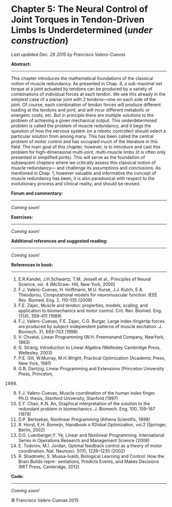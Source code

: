 # Chapter 5: The Neural Control of Joint Torques in Tendon-Driven Limbs Is Underdetermined  (*under construction*)
*Last updated Dec. 26 2015 by Francisco Valero-Cuevas*

**Abstract:**
_________


This chapter introduces the mathematical foundations of the classical notion of muscle redundancy. As presented in Chap. 4, a sub-maximal net torque at a joint actuated by tendons can be produced by a variety of combinations of individual forces at each tendon. We see this already in the simplest case of a planar joint with 2 tendons—one on each side of the joint. Of course, each combination of tendon forces will produce different loading at the tendons and joint, and will incur different metabolic or energetic costs, etc. But in principle there are multiple solutions to the problem of achieving a given mechanical output. This underdetermined problem is called the problem of muscle redundancy, and it begs the question of how the nervous system (or a robotic controller) should select a particular solution from among many. This has been called the central problem of motor control and has occupied much of the literature in this field. The main goal of this chapter, however, is to introduce and cast this problem for high-dimensional multi-joint, multi-muscle limbs (it is often only presented in simplified joints). This will serve as the foundation of subsequent chapters where we critically assess this classical notion of muscle redundancy— and challenge its assumptions and conclusions. As mentioned in Chap. 1, however valuable and informative the concept of muscle redundancy has been, it is also paradoxical with respect to the evolutionary process and clinical reality, and should be revised.


**Forum and commentary:**
_____________________
*Coming soon!*


**Exercises:**
__________
*Coming soon!*



**Additional references and suggested reading:**
____________________________________________
*Coming soon!*



**References in book:**
___________________
1. E.R.Kandel, J.H.Schwartz, T.M. Jessell et al., Principles of Neural Science, vol. 4 (McGraw- Hill, New York, 2000)
2. F.J. Valero-Cuevas, H. Hoffmann, M.U. Kurse, J.J. Kutch, E.A. Theodorou, Computational models for neuromuscular function. IEEE Rev. Biomed. Eng. 2, 110–135 (2009)
3. F.E. Zajac, Muscle and tendon: properties, models, scaling, and application to biomechanics and motor control. Crit. Rev. Biomed. Eng. 17(4), 359–411 (1989)
4. F.J. Valero-Cuevas, F.E. Zajac, C.G. Burgar, Large index-fingertip forces are produced by subject-independent patterns of muscle excitation. J. Biomech. 31, 693–703 (1998)
5. V. Chvatal, Linear Programming (W.H. Freemanand Company, NewYork, 1983)
6. G. Strang, Introduction to Linear Algebra (Wellesley Cambridge Press, Wellesley, 2003)
7. P.E. Gill, W.Murray, M.H.Wright, Practical Optimization (Academic Press, New York, 1981)
8. G.B. Dantzig, Linear Programming and Extensions (Princeton University Press, Princeton,
1998)
9. F.J. Valero-Cuevas, Muscle coordination of the human index finger. Ph.D. thesis, Stanford
University, Stanford (1997)
10. E.Y. Chao, K.N. An, Graphical interpretation of the solution to the redundant problem in
biomechanics. J. Biomech. Eng. 100, 159–167 (1978)
11. D.P. Bertsekas, Nonlinear Programming (Athena Scientific, 1999)
12. R. Horst, E.H. Romeijn, Handbook o fGlobal Optimization, vol.2 (Springer, Berlin, 2002)
13. D.G. Luenberger,Y. Ye, Linear and Nonlinear Programming. International Series in Operations
Research and Management Science (2008)
14. E. Todorov, M.I. Jordan, Optimal feedback control as a theory of motor coordination. Nat.
Neurosci. 5(11), 1226–1235 (2002)
15. R. Shadmehr, S. Mussa-Ivaldi, Biological Learning and Control: How the Brain Builds repre-
sentations, Predicts Events, and Makes Decisions (MIT Press, Cambridge, 2012)

**Code:**
_____
*Coming soon!*





© Francisco Valero-Cuevas 2015
